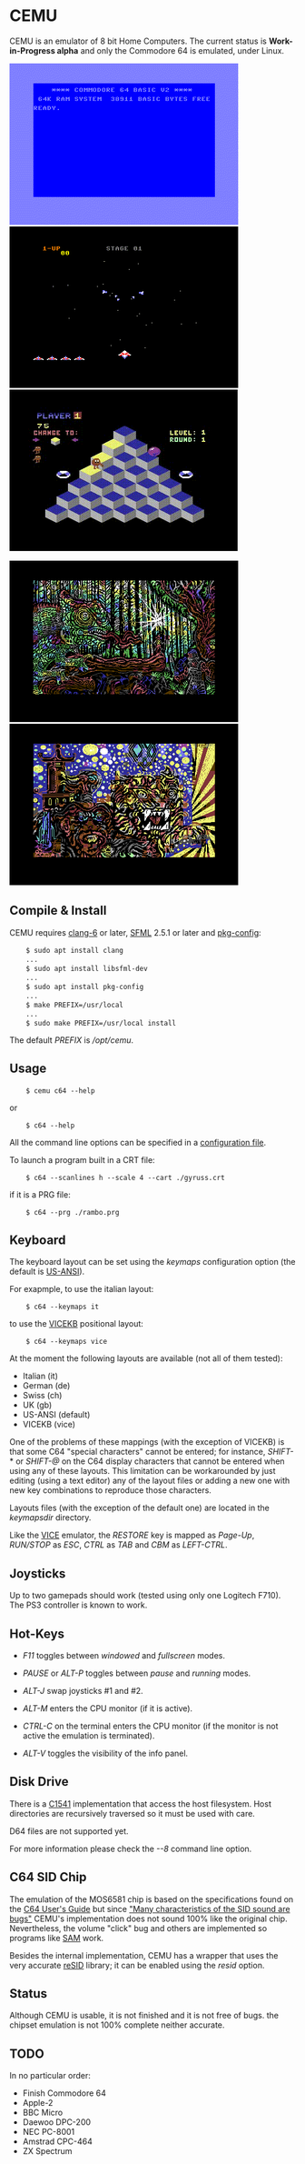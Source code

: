# CEMU

CEMU is an emulator of 8 bit Home Computers.
The current status is **Work-in-Progress alpha** and only the Commodore 64
is emulated, under Linux.

![c64](/images/c64.gif "CEMU C64")
![gyruss](/images/gyruss.gif "Gyruss")
![q-bert](/images/q-bert.gif "Q*Bert")

[![zauberwald](/images/zauberwald.png "Zauberwald")](https://csdb.dk/release/?id=188005)
[![compopicasso](/images/compopicasso.png "Compopicasso")](https://csdb.dk/release/?id=185650)


## Compile & Install

CEMU requires [clang-6](https://clang.llvm.org) or later,
[SFML](https://www.sfml-dev.org) 2.5.1 or later and
[pkg-config](https://en.wikipedia.org/wiki/Pkg-config):

```
    $ sudo apt install clang
    ...
    $ sudo apt install libsfml-dev
    ...
    $ sudo apt install pkg-config
    ...
    $ make PREFIX=/usr/local
    ...
    $ sudo make PREFIX=/usr/local install
```

The default *PREFIX* is */opt/cemu*.


## Usage

```
    $ cemu c64 --help
```
or
```
    $ c64 --help
```
All the command line options can be specified in a
[configuration file](/bin/cemu.conf).

To launch a program built in a CRT file:

```
    $ c64 --scanlines h --scale 4 --cart ./gyruss.crt
```
if it is a PRG file:

```
    $ c64 --prg ./rambo.prg
```


## Keyboard

The keyboard layout can be set using the *keymaps* configuration option
(the default is [US-ANSI](https://en.wikipedia.org/wiki/File:ANSI_Keyboard_Layout_Diagram_with_Form_Factor.svg)).

For exapmple, to use the italian layout:
```
    $ c64 --keymaps it
```
to use the [VICEKB](https://vice-emu.pokefinder.org/index.php/File:C64keyboard.gif)
positional layout:
```
    $ c64 --keymaps vice
```

At the moment the following layouts are available (not all of them tested):
* Italian (it)
* German (de)
* Swiss (ch)
* UK (gb)
* US-ANSI (default)
* VICEKB (vice)

One of the problems of these mappings (with the exception of VICEKB) is that
some C64 "special characters" cannot be entered; for instance, *SHIFT-** or
*SHIFT-@* on the C64 display characters that cannot be entered when using any
of these layouts.
This limitation can be workarounded by just editing (using a text editor)
any of the layout files or adding a new one with new key combinations to
reproduce those characters.

Layouts files (with the exception of the default one) are located in the
*keymapsdir* directory.

Like the [VICE](https://en.wikipedia.org/wiki/VICE) emulator, the *RESTORE*
key is mapped as *Page-Up*, *RUN/STOP* as *ESC*, *CTRL* as *TAB* and
*CBM* as *LEFT-CTRL*.


## Joysticks

Up to two gamepads should work (tested using only one Logitech F710).
The PS3 controller is known to work.


## Hot-Keys

* *F11* toggles between *windowed* and *fullscreen* modes.

* *PAUSE* or *ALT-P* toggles between *pause* and *running* modes.

* *ALT-J* swap joysticks #1 and #2.

* *ALT-M* enters the CPU monitor (if it is active).

* *CTRL-C* on the terminal enters the CPU monitor (if the monitor is not
  active the emulation is terminated).

* *ALT-V* toggles the visibility of the info panel.


## Disk Drive

There is a [C1541](https://en.wikipedia.org/wiki/Commodore_1541) implementation that
access the host filesystem. Host directories are recursively traversed so it must be
used with care.

D64 files are not supported yet.

For more information please check the *--8* command line option.


## C64 SID Chip

The emulation of the MOS6581 chip is based on the specifications found on the
[C64 User's Guide](https://www.c64-wiki.com/wiki/Commodore_64_User%27s_Guide)
but since ["Many characteristics of the SID sound are bugs"](https://www.c64-wiki.com/wiki/SID#Trivia)
CEMU's implementation does not sound 100% like the original chip.
Nevertheless, the volume "click" bug and others are implemented so programs
like [SAM](https://en.wikipedia.org/wiki/Software_Automatic_Mouth) work.

Besides the internal implementation, CEMU has a wrapper that uses the very
accurate [reSID](https://en.wikipedia.org/wiki/ReSID) library; it can be
enabled using the *resid* option.


## Status

Although CEMU is usable, it is not finished and it is not free of bugs.
the chipset emulation is not 100% complete neither accurate.


## TODO

In no particular order:

* Finish Commodore 64
* Apple-2
* BBC Micro
* Daewoo DPC-200
* NEC PC-8001
* Amstrad CPC-464
* ZX Spectrum
